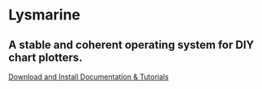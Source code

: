 
# Lysmarine

## A stable and coherent operating system for DIY chart plotters.

[ Download and Install ](doc/download.md) [ Documentation & Tutorials ](doc/README.md)
